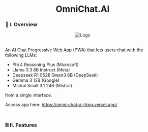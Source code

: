 <div align="center">
  <h1>OmniChat.AI</h1>
</div>

### 🧐 I. Overview
<div align="center">
  <img src="https://github.com/user-attachments/assets/58585d62-c80c-4f34-af6c-5e4cd50d17cd" alt="Logo">
</div><br>

An AI Chat Progressive Web App (PWA) that lets users chat with the following LLMs:
- Phi 4 Reasoning Plus (Microsoft)
- Llama 3.3 8B Instruct (Meta)
- Deepseek R1 0528 Qwen3 8B (DeepSeek)
- Gemma 3 12B (Google)
- Mistral Small 3.1 24B (Mistral)

from a single interface.

Access app here: https://omni-chat-ai-lknq.vercel.app/
<br><br>
##

### ⛓️ II. Features
